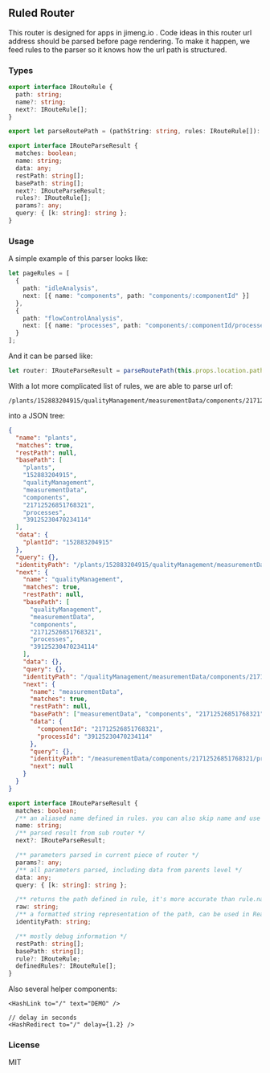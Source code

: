 ## Ruled Router

This router is designed for apps in jimeng.io . Code ideas in this router url address should be parsed before page rendering. To make it happen, we feed rules to the parser so it knows how the url path is structured.

### Types

```ts
export interface IRouteRule {
  path: string;
  name?: string;
  next?: IRouteRule[];
}

export let parseRoutePath = (pathString: string, rules: IRouteRule[]): IRouteParseResult => {};

export interface IRouteParseResult {
  matches: boolean;
  name: string;
  data: any;
  restPath: string[];
  basePath: string[];
  next?: IRouteParseResult;
  rules?: IRouteRule[];
  params?: any;
  query: { [k: string]: string };
}
```

### Usage

A simple example of this parser looks like:

```ts
let pageRules = [
  {
    path: "idleAnalysis",
    next: [{ name: "components", path: "components/:componentId" }]
  },
  {
    path: "flowControlAnalysis",
    next: [{ name: "processes", path: "components/:componentId/processes/:processId" }]
  }
];
```

And it can be parsed like:

```ts
let router: IRouteParseResult = parseRoutePath(this.props.location.pathname, pageRules);
```

With a lot more complicated list of rules, we are able to parse url of:

```url
/plants/152883204915/qualityManagement/measurementData/components/21712526851768321/processes/39125230470234114
```

into a JSON tree:

```json
{
  "name": "plants",
  "matches": true,
  "restPath": null,
  "basePath": [
    "plants",
    "152883204915",
    "qualityManagement",
    "measurementData",
    "components",
    "21712526851768321",
    "processes",
    "39125230470234114"
  ],
  "data": {
    "plantId": "152883204915"
  },
  "query": {},
  "identityPath": "/plants/152883204915/qualityManagement/measurementData/components/21712526851768321/processes/39125230470234114?",
  "next": {
    "name": "qualityManagement",
    "matches": true,
    "restPath": null,
    "basePath": [
      "qualityManagement",
      "measurementData",
      "components",
      "21712526851768321",
      "processes",
      "39125230470234114"
    ],
    "data": {},
    "query": {},
    "identityPath": "/qualityManagement/measurementData/components/21712526851768321/processes/39125230470234114?",
    "next": {
      "name": "measurementData",
      "matches": true,
      "restPath": null,
      "basePath": ["measurementData", "components", "21712526851768321", "processes", "39125230470234114"],
      "data": {
        "componentId": "21712526851768321",
        "processId": "39125230470234114"
      },
      "query": {},
      "identityPath": "/measurementData/components/21712526851768321/processes/39125230470234114?",
      "next": null
    }
  }
}
```

```ts
export interface IRouteParseResult {
  matches: boolean;
  /** an aliased name defined in rules. you can also skip name and use path */
  name: string;
  /** parsed result from sub router */
  next?: IRouteParseResult;

  /** parameters parsed in current piece of router */
  params?: any;
  /** all parameters parsed, including data from parents level */
  data: any;
  query: { [k: string]: string };

  /** returns the path defined in rule, it's more accurate than rule.name field  */
  raw: string;
  /** a formatted string representation of the path, can be used in React.memo or shouldComponentUpdate */
  identityPath: string;

  /** mostly debug information */
  restPath: string[];
  basePath: string[];
  rule?: IRouteRule;
  definedRules?: IRouteRule[];
}
```

Also several helper components:

```tsx
<HashLink to="/" text="DEMO" />

// delay in seconds
<HashRedirect to="/" delay={1.2} />
```

### License

MIT
